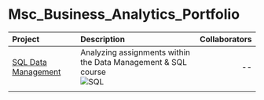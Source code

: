 # Msc_Business_Analytics_Portfolio
 

| Project     | Description | Collaborators |
| :---        |    :----    |          ---: |
| [SQL Data Management](https://github.com/markboenigk/Msc_Business_Analytics_Portfolio/tree/main/Data%20%20Management%20%26%20SQL) | Analyzing assignments within the Data Management & SQL course <br />  ![SQL](https://img.shields.io/static/v1?style=for-the-badge&label=+&message=MySQL&logo=mysql&logoColor=4479A1&color=white)  | -- |
| | | |
